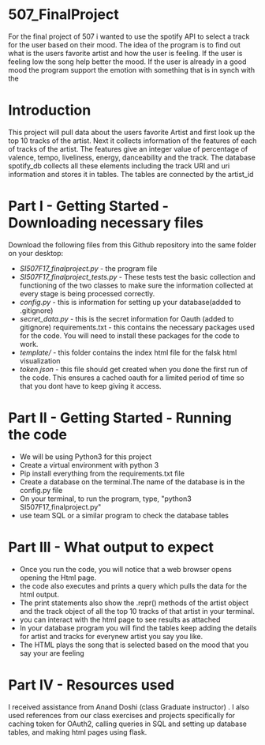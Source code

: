 # 507_FinalProject
For the final project of 507 i wanted to use the spotify API to select a track for the user based on their mood. The idea of the program is to find out what is the users favorite artist and how the user is feeling. If the user is feeling low the song help better the mood. If the user is already in a good mood the program support the emotion with something that is in synch with the

# Introduction
This project will pull data about the users favorite Artist and first look up the top 10 tracks of the artist. Next it collects information of the features of each of tracks of the artist. The features give an integer value of percentage of valence, tempo, liveliness, energy, danceability and the track. The database spotify_db collects all these elements including the track URl and uri information and stores it in tables. The tables are connected by the artist_id

# Part I - Getting Started - Downloading necessary files
Download the following files from this Github repository into the same folder on your desktop:
- *SI507F17_finalproject.py* - the program file
- *SI507F17_finalproject_tests.py* - These tests test the basic collection and functioning of the two classes to make sure the information collected at every stage is being processed correctly.
- *config.py* - this is information for setting up your database(added to .gitignore)
- *secret_data.py* - this is the secret information for Oauth (added to gitignore)
requirements.txt - this contains the necessary packages used for the code. You will need to install these packages for the code to work.
- *template/*  - this folder contains the index html file for the falsk html visualization
- *token.json* - this file should get created when you done the first run of the code. This ensures a cached oauth for a limited period of time so that you dont have to keep giving it access.

# Part II - Getting Started - Running the code
- We will be using Python3 for this project
- Create a virtual environment with python 3
- Pip install everything from the requirements.txt file
- Create a database on the terminal.The name of the database is in the config.py file
- On your terminal, to run the program, type, "python3 SI507F17_finalproject.py"
- use team SQL or a similar program to check the database tables

# Part III - What output to expect
- Once you run the code, you will notice that a web browser opens opening the Html page.
- the code also executes and prints a query which pulls the data for the html output.
- The print statements also show the .repr() methods of the artist object and the track object of all the top 10 tracks of that artist in your terminal.  
- you can interact with the html page to see results as attached
- In your database program you will find the tables keep adding the details for artist and tracks for everynew artist you say you like.
- The HTML plays the song that is selected based on the mood that you say your are feeling  

# Part IV - Resources used
I received assistance from Anand Doshi (class Graduate instructor) . I also used references from our class exercises and projects specifically for caching token for OAuth2,  calling queries in SQL and setting up database tables, and making html pages using flask.

